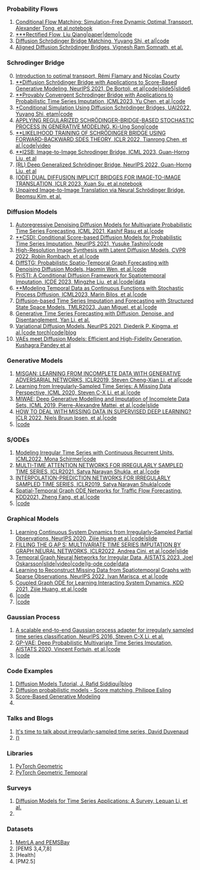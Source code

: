 ### Probability Flows
1. [Conditional Flow Matching: Simulation-Free Dynamic Optimal Transport, Alexander Tong, et al.](https://arxiv.org/pdf/2302.00482.pdf)[notebook](https://github.com/atong01/conditional-flow-matching/blob/main/notebooks/training-8gaussians-to-moons.ipynb)
2. [***Rectified Flow, Liu Qiang](https://www.cs.utexas.edu/~lqiang/rectflow/html/intro.html#problem-learning-transport-maps)|[paper](https://arxiv.org/pdf/2209.03003.pdf)|[demo](https://colab.research.google.com/drive/1LouqFBIC7pnubCOl5fhnFd33-oVJao2J?usp=sharing)|[code](https://github.com/gnobitab/RectifiedFlow)
3. [Diffusion Schrödinger Bridge Matching, Yuyang Shi, et al](https://arxiv.org/pdf/2303.16852.pdf)|[code](https://github.com/yuyang-shi/dsbm-pytorch)
4. [Aligned Diffusion Schrödinger Bridges, Vignesh Ram Somnath, et al.](https://arxiv.org/pdf/2302.11419.pdf)


### Schrodinger Bridge   
0. [Introduction to optimal transport, Rémi Flamary and Nicolas Courty](https://remi.flamary.com/cours/otml/OTML_ISBI_2019_OTintro.pdf)
1. [**Diffusion Schrödinger Bridge with Applications to Score-Based Generative Modeling, NeurIPS 2021, De Bortoli, et al](https://arxiv.org/pdf/2106.01357.pdf)|[code](https://github.com/JTT94/diffusion_schrodinger_bridge/tree/main)|[slide5](https://vdeborto.github.io/project/generative_modeling/session_5.pdf)|[slide6](https://vdeborto.github.io/project/generative_modeling/session_6.pdf)
2. [**Provably Convergent Schrodinger Bridge with Applications to Probabilistic Time Series Imputation, ICML2023, Yu Chen, et al.](https://arxiv.org/pdf/2305.07247.pdf)|[code](https://github.com/morganstanley/MSML/tree/main/papers/Conditional_Schrodinger_Bridge_Imputation)
3. [*Conditional Simulation Using Diffusion Schrödinger Bridges, UAI2022, Yuyang Shi, etam](https://proceedings.mlr.press/v180/shi22a/shi22a.pdf)|[code](https://github.com/vdeborto/cdsb)
4. [APPLYING REGULARIZED SCHRÖDINGER-BRIDGE-BASED STOCHASTIC PROCESS IN GENERATIVE MODELING, Ki-Ung Song](https://arxiv.org/pdf/2208.07131.pdf)|[code](https://github.com/KiUngSong/RSB)
5. [**LIKELIHOOD TRAINING OF SCHRÖDINGER BRIDGE USING FORWARD-BACKWARD SDES THEORY, ICLR 2022, Tianrong Chen, et al.](https://arxiv.org/pdf/2110.11291.pdf)|[code](https://github.com/ghliu/SB-FBSDE)|[video](https://www.youtube.com/watch?v=kp_9FzZB6lA)
6. [**I2SB: Image-to-Image Schrodinger Bridge, ICML 2023, Guan-Horng Liu, et al](https://arxiv.org/pdf/2302.05872.pdf)
7. [(RL) Deep Generalized Schrödinger Bridge, NeurIPS 2022, Guan-Horng Liu, et al](https://arxiv.org/pdf/2209.09893.pdf)
8. [(ODE) DUAL DIFFUSION IMPLICIT BRIDGES FOR IMAGE-TO-IMAGE TRANSLATION, ICLR 2023, Xuan Su, et al.](https://arxiv.org/pdf/2203.08382.pdf)[notebook](https://colab.research.google.com/drive/1-AC-z3DKSpgtCwbt7gASSGNtQOFM0BT6?usp=sharing#scrollTo=DBB1U72776I1)
9. [Unpaired Image-to-Image Translation via Neural Schrödinger Bridge, Beomsu Kim, et al.](https://arxiv.org/pdf/2305.15086.pdf)



### Diffusion Models
1. [Autoregressive Denoising Diffusion Models for Multivariate Probabilistic Time Series Forecasting, ICML 2021, Kashif Rasu et al.](http://proceedings.mlr.press/v139/rasul21a/rasul21a.pdf)|[code](https://github.com/zalandoresearch/pytorch-ts)
2. [**CSDI: Conditional Score-based Diffusion Models for Probabilistic Time Series Imputation, NeurIPS 2021, Yusuke Tashiro](https://proceedings.neurips.cc/paper/2021/file/cfe8504bda37b575c70ee1a8276f3486-Paper.pdf)|[code](https://github.com/ermongroup/CSDI)
3. [High-Resolution Image Synthesis with Latent Diffusion Models, CVPR 2022, Robin Rombach, et al.](https://openaccess.thecvf.com/content/CVPR2022/papers/Rombach_High-Resolution_Image_Synthesis_With_Latent_Diffusion_Models_CVPR_2022_paper.pdf)|[code](https://github.com/CompVis/latent-diffusion/tree/main)
4. [DiffSTG: Probabilistic Spatio-Temporal Graph Forecasting with Denoising Diffusion Models, Haomin Wen, et al.](https://arxiv.org/pdf/2301.13629.pdf)|[code]()
5. [PriSTI: A Conditional Diffusion Framework for Spatiotemporal Imputation, ICDE 2023, Mingzhe Liu, et al.](https://arxiv.org/pdf/2302.09746.pdf)|[code](https://github.com/LMZZML/PriSTI)|[data](https://mega.nz/folder/Ei4SBRYD#ZjOinn0CzFPkiE_V9yVhJw)
6. [**Modeling Temporal Data as Continuous Functions with Stochastic Process Diffusion, ICML2023, Marin Bilos, et al.](https://arxiv.org/pdf/2211.02590.pdf)|[code](https://github.com/morganstanley/MSML/tree/main/papers/Stochastic_Process_Diffusion)
7. [Diffusion-based Time Series Imputation and Forecasting with Structured State Space Models, TMLR2023, Juan Miguel, et al.](https://arxiv.org/pdf/2208.09399.pdf)|[code](https://github.com/AI4HealthUOL/SSSD)
8. [Generative Time Series Forecasting with Diffusion, Denoise, and Disentanglement, Yan Li, et al.](https://proceedings.neurips.cc/paper_files/paper/2022/file/91a85f3fb8f570e6be52b333b5ab017a-Paper-Conference.pdf)
9. [Variational Diffusion Models, NeurIPS 2021, Diederik P. Kingma, et al.](https://proceedings.neurips.cc/paper/2021/file/b578f2a52a0229873fefc2a4b06377fa-Paper.pdf)|[code torch](https://github.com/addtt/variational-diffusion-models)|[code](https://colab.research.google.com/github/google-research/vdm/blob/main/colab/SimpleDiffusionColab.ipynb#scrollTo=QlxZLC4w084z)|[blog](https://blog.alexalemi.com/diffusion.html)
10. [VAEs meet Diffusion Models: Efficient and High-Fidelity Generation, Kushagra Pandey et al](https://openreview.net/pdf?id=-J8dM4ed_92)



### Generative Models
1. [MISGAN: LEARNING FROM INCOMPLETE DATA WITH GENERATIVE ADVERSARIAL NETWORKS, ICLR2019, Steven Cheng-Xian Li, et al](https://arxiv.org/pdf/1902.09599.pdf)|[code](https://github.com/steveli/misgan)
2.  [Learning from Irregularly-Sampled Time Series: A Missing Data Perspective, ICML 2020, Steven C-X Li, et al.](http://proceedings.mlr.press/v119/li20k/li20k.pdf)|[code](https://github.com/steveli/partial-encoder-decoder)
3. [MIWAE: Deep Generative Modelling and Imputation of Incomplete Data Sets, ICML 2019, Pierre-Alexandre Mattei, et al.](http://proceedings.mlr.press/v97/mattei19a/mattei19a.pdf)|[code](https://github.com/probabilisticai/probai-2019/blob/master/day4/tutorial_dlvm/MIWAE_Pytorch_exercises_demo_ProbAI_solutions.ipynb)|[slide](https://pamattei.github.io/dlvm_missing.pdf)
4. [HOW TO DEAL WITH MISSING DATA IN SUPERVISED DEEP LEARNING? ICLR 2022, Niels Bruun Ipsen, et al.](https://inria.hal.science/hal-03044144/document)|[code](https://github.com/nbip/)
5. []()|[code]()



### S/ODEs
1. [Modeling Irregular Time Series with Continuous Recurrent Units, ICML2022, Mona Schirmer](https://proceedings.mlr.press/v162/schirmer22a/schirmer22a.pdf)|[code](https://github.com/boschresearch/Continuous-Recurrent-Units)
2. [MULTI-TIME ATTENTION NETWORKS FOR IRREGULARLY SAMPLED TIME SERIES, ICLR2021, Satya Narayan Shukla, et al.](https://arxiv.org/pdf/2101.10318.pdf)|[code](https://github.com/reml-lab/mTAN)
3. [INTERPOLATION-PREDICTION NETWORKS FOR IRREGULARLY SAMPLED TIME SERIES, ICLR2019, Satya Narayan Shukla](https://arxiv.org/pdf/1909.07782.pdf)|[code](https://github.com/mlds-lab/interp-net)
4. [Spatial-Temporal Graph ODE Networks for Traffic Flow Forecasting, KDD2021, Zheng Fang, et al.](https://dl.acm.org/doi/pdf/10.1145/3447548.3467430?casa_token=Bb_UAk-6jv0AAAAA:wk-pafhVaFGUzIsQCRecJxUwXtIRUMYhu4TrZ5KJnfIL_TQcqRh6ELXGzcL3LKgktv-wV7GX1UC96A)|[code](https://github.com/square-coder/STGODE)
5. []()|[code]()


### Graphical Models
1. [Learning Continuous System Dynamics from Irregularly-Sampled Partial Observations, NeurIPS 2020, Zijie Huang et al.](https://arxiv.org/pdf/2011.03880.pdf)|[code](https://github.com/ZijieH/LG-ODE)|[slide](https://slideslive.com/38937644/learning-continuous-system-dynamics-from-irregularlysampled-partial-observations)
2. [FILLING THE G AP S: MULTIVARIATE TIME SERIES IMPUTATION BY GRAPH NEURAL NETWORKS, ICLR2022, Andrea Cini, et al.](https://arxiv.org/pdf/2108.00298.pdf)|[code](https://github.com/Graph-Machine-Learning-Group/grin)|[slide](https://iclr.cc/media/iclr-2022/Slides/5891.pdf)
3. [Temporal Graph Neural Networks for Irregular Data, AISTATS 2023, Joel Oskarsson](https://proceedings.mlr.press/v206/oskarsson23a/oskarsson23a.pdf)|[slide](https://joeloskarsson.github.io/assets/pdf/TGNN4I_AISTATS_presentation.pdf)|[video](https://www.youtube.com/watch?v=r0mpZjUnpHA)|[code](https://github.com/joeloskarsson/tgnn4i)|[lg-ode code](https://github.com/joeloskarsson/LG-ODE)|[data](https://liuonline-my.sharepoint.com/personal/joeos82_liu_se/_layouts/15/onedrive.aspx?id=%2Fpersonal%2Fjoeos82%5Fliu%5Fse%2FDocuments%2FResearch%2Ftgnn4i%5Fdataset&ga=1)
4. [Learning to Reconstruct Missing Data from Spatiotemporal Graphs with Sparse Observations, NeurIPS 2022, Ivan Marisca, et al.](https://arxiv.org/pdf/2205.13479.pdf)|[code](https://github.com/Graph-Machine-Learning-Group/spin)
5. [Coupled Graph ODE for Learning Interacting System Dynamics, KDD 2021, Zijie Huang, et al.](https://par.nsf.gov/servlets/purl/10331492)|[code](https://github.com/ZijieH/CG-ODE)
6. []()|[code]()
7. []()|[code]()


### Gaussian Process
1. [A scalable end-to-end Gaussian process adapter for irregularly sampled time series classification, NeurIPS 2016, Steven C-X Li, et al.](https://proceedings.neurips.cc/paper/2016/file/9c01802ddb981e6bcfbec0f0516b8e35-Paper.pdf)
2. [GP-VAE: Deep Probabilistic Multivariate Time Series Imputation, AISTATS 2020, Vincent Fortuin, et al.](http://proceedings.mlr.press/v108/fortuin20a/fortuin20a.pdf)|[code](https://github.com/ratschlab/GP-VAE)
3. []()|[code]()


### Code Examples
1. [Diffusion Models Tutorial, J. Rafid Siddiqui](https://github.com/azad-academy/denoising-diffusion-model/blob/main/diffusion_model_demo.ipynb)|[blog](https://towardsdatascience.com/diffusion-models-made-easy-8414298ce4da)
2. [Diffusion probabilistic models - Score matching, Philippe Esling](https://github.com/acids-ircam/diffusion_models/blob/main/diffusion_01_score.ipynb)
3. [Score-Based Generative Modeling](https://colab.research.google.com/drive/120kYYBOVa1i0TD85RjlEkFjaWDxSFUx3?usp=sharing#scrollTo=YyQtV7155Nht)
4. []()



### Talks and Blogs
1. [It's time to talk about irregularly-sampled time series, David Duvenaud](https://www.youtube.com/watch?v=iB2d99K_vk8)
2. [()]()



### Libraries
1. [PyTorch Geometric](https://pytorch-geometric.readthedocs.io/en/latest/tutorial/create_gnn.html)
2. [PyTorch Geometric Temporal](https://github.com/benedekrozemberczki/pytorch_geometric_temporal)


### Surveys
1. [Diffusion Models for Time Series Applications: A Survey, Lequan Li, et al.](https://arxiv.org/pdf/2305.00624.pdf)
2. []()

### Datasets
1. [MetrLA and PEMSBay](https://drive.google.com/drive/folders/10FOTa6HXPqX8Pf5WRoRwcFnW9BrNZEIX)
2. [PEMS 3,4,7,8]
3. [Health]
4. [PM2.5]



